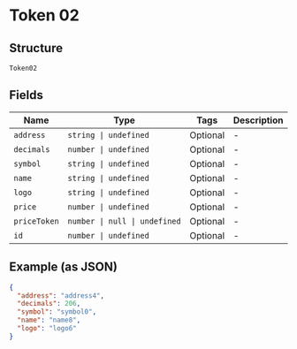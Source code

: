 
# Token 02

## Structure

`Token02`

## Fields

| Name | Type | Tags | Description |
|  --- | --- | --- | --- |
| `address` | `string \| undefined` | Optional | - |
| `decimals` | `number \| undefined` | Optional | - |
| `symbol` | `string \| undefined` | Optional | - |
| `name` | `string \| undefined` | Optional | - |
| `logo` | `string \| undefined` | Optional | - |
| `price` | `number \| undefined` | Optional | - |
| `priceToken` | `number \| null \| undefined` | Optional | - |
| `id` | `number \| undefined` | Optional | - |

## Example (as JSON)

```json
{
  "address": "address4",
  "decimals": 206,
  "symbol": "symbol0",
  "name": "name8",
  "logo": "logo6"
}
```

